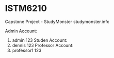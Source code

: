 # ISTM6210
Capstone Project - StudyMonster 
studymonster.info 


Admin Account:
  1. admin 123
Studen Account:
  1. dennis 123
Professor Account:
  1. professor1 123

